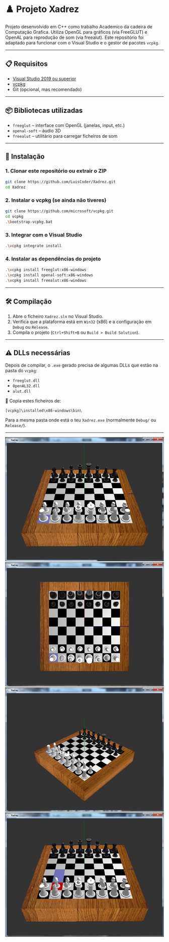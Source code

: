 # ♟️ Projeto Xadrez

Projeto desenvolvido em C++ como trabalho Academico da cadeira de Computação Grafica. Utiliza OpenGL para gráficos (via FreeGLUT) e OpenAL para reprodução de som (via freealut). Este repositório foi adaptado para funcionar com o Visual Studio e o gestor de pacotes `vcpkg`.

---

## 📋 Requisitos

- [Visual Studio 2019 ou superior](https://visualstudio.microsoft.com/)
- [vcpkg](https://github.com/microsoft/vcpkg)
- Git (opcional, mas recomendado)

---

## 📦 Bibliotecas utilizadas

- `freeglut` – interface com OpenGL (janelas, input, etc.)
- `openal-soft` – áudio 3D
- `freealut` – utilitário para carregar ficheiros de som

---

## 🚀 Instalação

### 1. Clonar este repositório ou extrair o ZIP

```bash
git clone https://github.com/LuisCoder/Xadrez.git
cd Xadrez
```

### 2. Instalar o vcpkg (se ainda não tiveres)

```bash
git clone https://github.com/microsoft/vcpkg.git
cd vcpkg
.\bootstrap-vcpkg.bat
```

### 3. Integrar com o Visual Studio

```bash
.\vcpkg integrate install
```

### 4. Instalar as dependências do projeto

```bash
.\vcpkg install freeglut:x86-windows
.\vcpkg install openal-soft:x86-windows
.\vcpkg install freealut:x86-windows
```

---

## 🛠️ Compilação

1. Abre o ficheiro `Xadrez.sln` no Visual Studio.
2. Verifica que a plataforma está em `Win32` (x86) e a configuração em `Debug` ou `Release`.
3. Compila o projeto (`Ctrl+Shift+B` ou `Build > Build Solution`).

---

## ⚠️ DLLs necessárias

Depois de compilar, o `.exe` gerado precisa de algumas DLLs que estão na pasta do `vcpkg`:

- `freeglut.dll`
- `OpenAL32.dll`
- `alut.dll`

📂 Copia estes ficheiros de:

```
[vcpkg]\installed\x86-windows\bin\
```

Para a mesma pasta onde está o teu `Xadrez.exe` (normalmente `Debug/` ou `Release/`).

---

![print 1](PrintScreens/print1.png)
![print 1](PrintScreens/print2.png)
![print 1](PrintScreens/print3.png)
![print 1](PrintScreens/print4.png)